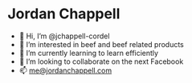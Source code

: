 # Jordan Chappell

- 👋 Hi, I’m @jchappell-cordel
- 👀 I’m interested in beef and beef related products
- 🌱 I’m currently learning to learn efficiently
- 💞️ I’m looking to collaborate on the next Facebook
- 📫 me@jordanchappell.com

